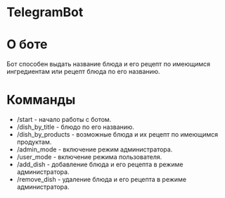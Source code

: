 # TelegramBot

# О боте

Бот способен выдать название блюда и его рецепт по имеющимся ингредиентам или рецепт блюда по его названию.

# Комманды

+ /start - начало работы с ботом.
+ /dish_by_title - блюдо по его названию.
+ /dish_by_products - возможные блюда и их рецепт по имеющимся продуктам.
+ /admin_mode - включение режим администратора.
+ /user_mode - включение режима пользователя.
+ /add_dish - добавление блюда и его рецепта в режиме администратора.
+ /remove_dish - удаление блюда и его рецепта в режиме администратора.
